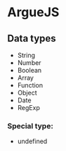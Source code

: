 ArgueJS
==================================

## Data types

* String
* Number
* Boolean
* Array
* Function
* Object
* Date
* RegExp

### Special type:
* undefined